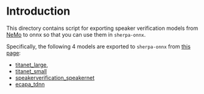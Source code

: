 # Introduction

This directory contains script for exporting speaker verification models
from [NeMo](https://github.com/NVIDIA/NeMo/) to onnx
so that you can use them in `sherpa-onnx`.

Specifically, the following 4 models are exported to `sherpa-onnx`
from
[this page](https://docs.nvidia.com/deeplearning/nemo/user-guide/docs/en/main/asr/speaker_recognition/results.html#speaker-recognition-models):

  - [titanet_large](https://catalog.ngc.nvidia.com/orgs/nvidia/teams/nemo/models/titanet_large),
  - [titanet_small](https://catalog.ngc.nvidia.com/orgs/nvidia/teams/nemo/models/titanet_small)
  - [speakerverification_speakernet](https://ngc.nvidia.com/catalog/models/nvidia:nemo:speakerverification_speakernet)
  - [ecapa_tdnn](https://ngc.nvidia.com/catalog/models/nvidia:nemo:ecapa_tdnn)

